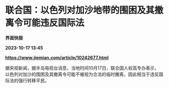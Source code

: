 # 联合国：以色列对加沙地带的围困及其撤离令可能违反国际法
**界面快报**

**2023-10-17 13:45**

**https://www.jiemian.com/article/10242677.html**

据央视新闻，据半岛电视台消息，当地时间10月17日，联合国人权高专办表示，以色列对加沙的围困及其撤离令可能不被视为合法的临时撤离，因此相当于违反国际法的强行转移平民。